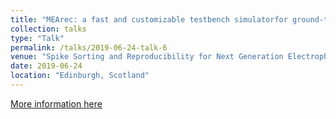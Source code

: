 ```yaml
---
title: "MEArec: a fast and customizable testbench simulatorfor ground-truth extracellular spiking activity"
collection: talks
type: "Talk"
permalink: /talks/2019-06-24-talk-6
venue: "Spike Sorting and Reproducibility for Next Generation Electrophysiology"
date: 2019-06-24
location: "Edinburgh, Scotland"
---
```


[More information here](http://workshops.inf.ed.ac.uk/ssnge/)
